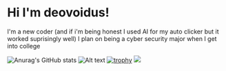# Hi I'm deovoidus!
I'm a new coder (and if i'm being honest I used AI for my auto clicker but it worked suprisingly well)
I plan on being a cyber security major when I get into college

![Anurag's GitHub stats](https://github-readme-stats.vercel.app/api?username=Deovoidus&show_icons=true&theme=radical)
![Alt text](https://spotify-recently-played-readme.vercel.app/api?user=31olsprwilkzxlgp4na7nvensoxm)
[![trophy](https://github-profile-trophy.vercel.app/?username=Deovoidus&theme=onedark)](https://github.com/ryo-ma/github-profile-trophy)
![](https://komarev.com/ghpvc/?username=Deovoidus)
